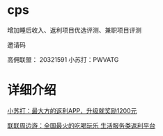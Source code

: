 # cps
增加睡后收入、返利项目优选评测、兼职项目评测

邀请码

高佣联盟： 20321591
小苏打：PWVATG


# 详细介绍
[小苏打：最大方的返利APP，升级就奖励1200元](https://mp.weixin.qq.com/s?src=11&timestamp=1604667148&ver=2690&signature=ukxdaIILmuadzc7qqj0GJWzUcKBKI2Yquh5CLoiDSeWYeshqPOWV1Ry26JGv1e6s1NctU4Pntk5ywwrrozOsIuZ3EqupRxzTOCb9dJkfFhMXO-XubsqskweADAMqTs0w&new=1)

[联联周边游：全国最火的吃喝玩乐 生活服务类返利平台](https://mp.weixin.qq.com/s?src=11&timestamp=1604668666&ver=2690&signature=ukxdaIILmuadzc7qqj0GJWzUcKBKI2Yquh5CLoiDSeVvt3rSMJnx7b1dGMI4KEUynyOWwjJLYxxJASZOKJKS5hj*z4f2z052mIuwTANkIBW-7*Nky-cpXgp35vycaDP-&new=1)
